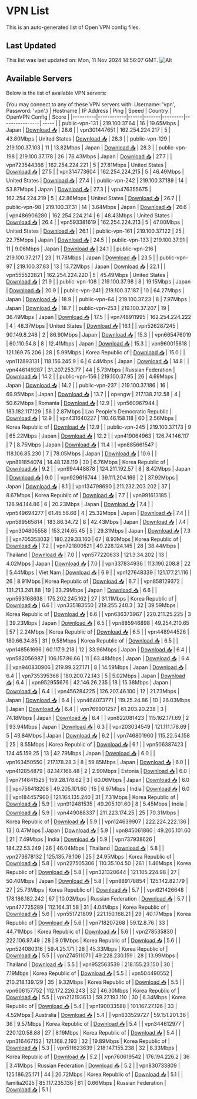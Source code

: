 # VPN List

This is an auto-generated list of Open VPN config files.

## Last Updated

This list was last updated on: Mon, 11 Nov 2024 14:56:07 GMT.
![Alt](https://repobeats.axiom.co/api/embed/186b98318ef1479477931607c1ad7d823f12451f.svg "Repobeats analytics image")

## Available Servers

Below is the list of available VPN servers:

(You may connect to any of these VPN servers with: Username: 'vpn', Password: 'vpn'.)
| Hostname | IP Address | Ping | Speed | Country | OpenVPN Config | Score |
|----------|------------|------|-------|---------|----------------| ----- |
| public-vpn-131 | 219.100.37.64 | 16 | 19.65Mbps | Japan | [Download 📥](./configs/server_0_JP.ovpn) | 28.6 |
| vpn301447651 | 162.254.224.217 | 5 | 43.80Mbps | United States | [Download 📥](./configs/server_1_US.ovpn) | 28.3 |
| public-vpn-129 | 219.100.37.103 | 11 | 13.82Mbps | Japan | [Download 📥](./configs/server_2_JP.ovpn) | 28.3 |
| public-vpn-198 | 219.100.37.178 | 26 | 76.43Mbps | Japan | [Download 📥](./configs/server_3_JP.ovpn) | 27.7 |
| vpn723544366 | 162.254.224.221 | 5 | 27.81Mbps | United States | [Download 📥](./configs/server_4_US.ovpn) | 27.5 |
| vpn314773604 | 162.254.224.215 | 5 | 46.49Mbps | United States | [Download 📥](./configs/server_5_US.ovpn) | 27.4 |
| public-vpn-242 | 219.100.37.189 | 14 | 53.87Mbps | Japan | [Download 📥](./configs/server_6_JP.ovpn) | 27.3 |
| vpn476355675 | 162.254.224.219 | 5 | 42.86Mbps | United States | [Download 📥](./configs/server_7_US.ovpn) | 26.7 |
| public-vpn-98 | 219.100.37.31 | 14 | 3.64Mbps | Japan | [Download 📥](./configs/server_8_JP.ovpn) | 26.6 |
| vpn486906280 | 162.254.224.214 | 6 | 48.43Mbps | United States | [Download 📥](./configs/server_9_US.ovpn) | 26.4 |
| vpn593381619 | 162.254.224.213 | 5 | 47.00Mbps | United States | [Download 📥](./configs/server_10_US.ovpn) | 26.1 |
| public-vpn-161 | 219.100.37.122 | 25 | 22.75Mbps | Japan | [Download 📥](./configs/server_11_JP.ovpn) | 24.5 |
| public-vpn-133 | 219.100.37.91 | 11 | 9.06Mbps | Japan | [Download 📥](./configs/server_12_JP.ovpn) | 24.1 |
| public-vpn-216 | 219.100.37.217 | 23 | 11.78Mbps | Japan | [Download 📥](./configs/server_13_JP.ovpn) | 23.5 |
| public-vpn-97 | 219.100.37.83 | 13 | 13.72Mbps | Japan | [Download 📥](./configs/server_14_JP.ovpn) | 22.1 |
| vpn555522821 | 162.254.224.220 | 5 | 45.49Mbps | United States | [Download 📥](./configs/server_15_US.ovpn) | 21.9 |
| public-vpn-108 | 219.100.37.98 | 8 | 19.15Mbps | Japan | [Download 📥](./configs/server_16_JP.ovpn) | 20.9 |
| public-vpn-241 | 219.100.37.187 | 10 | 64.27Mbps | Japan | [Download 📥](./configs/server_17_JP.ovpn) | 18.9 |
| public-vpn-64 | 219.100.37.23 | 8 | 7.97Mbps | Japan | [Download 📥](./configs/server_18_JP.ovpn) | 18.7 |
| public-vpn-253 | 219.100.37.207 | 19 | 36.49Mbps | Japan | [Download 📥](./configs/server_19_JP.ovpn) | 17.5 |
| vpn748911995 | 162.254.224.222 | 4 | 48.37Mbps | United States | [Download 📥](./configs/server_20_US.ovpn) | 16.1 |
| vpn526287245 | 90.149.8.248 | 2 | 86.90Mbps | Japan | [Download 📥](./configs/server_21_JP.ovpn) | 15.3 |
| vpn665476019 | 60.110.54.8 | 8 | 12.41Mbps | Japan | [Download 📥](./configs/server_22_JP.ovpn) | 15.3 |
| vpn960015618 | 121.169.75.206 | 28 | 5.99Mbps | Korea Republic of | [Download 📥](./configs/server_23_KR.ovpn) | 15.0 |
| vpn112893131 | 118.156.245.9 | 6 | 6.44Mbps | Japan | [Download 📥](./configs/server_24_JP.ovpn) | 14.8 |
| vpn446149287 | 31.207.253.77 | 44 | 5.73Mbps | Russian Federation | [Download 📥](./configs/server_25_RU.ovpn) | 14.2 |
| public-vpn-156 | 219.100.37.95 | 26 | 4.69Mbps | Japan | [Download 📥](./configs/server_26_JP.ovpn) | 14.2 |
| public-vpn-237 | 219.100.37.186 | 16 | 69.95Mbps | Japan | [Download 📥](./configs/server_27_JP.ovpn) | 13.7 |
| opengw | 217.138.212.58 | 4 | 50.62Mbps | Romania | [Download 📥](./configs/server_28_RO.ovpn) | 12.9 |
| vpn560967944 | 183.182.117.129 | 56 | 2.87Mbps | Lao People's Democratic Republic | [Download 📥](./configs/server_29_LA.ovpn) | 12.9 |
| vpn431640227 | 110.46.158.118 | 60 | 2.56Mbps | Korea Republic of | [Download 📥](./configs/server_30_KR.ovpn) | 12.9 |
| public-vpn-245 | 219.100.37.173 | 9 | 65.22Mbps | Japan | [Download 📥](./configs/server_31_JP.ovpn) | 12.2 |
| vpn419064963 | 126.74.146.117 | 7 | 8.75Mbps | Japan | [Download 📥](./configs/server_32_JP.ovpn) | 11.4 |
| vpn885661547 | 118.106.85.230 | 7 | 78.05Mbps | Japan | [Download 📥](./configs/server_33_JP.ovpn) | 10.6 |
| vpn891854074 | 14.48.128.119 | 30 | 6.76Mbps | Korea Republic of | [Download 📥](./configs/server_34_KR.ovpn) | 9.2 |
| vpn994448878 | 124.211.192.57 | 8 | 8.42Mbps | Japan | [Download 📥](./configs/server_35_JP.ovpn) | 9.0 |
| vpn929616744 | 39.111.204.169 | 2 | 37.92Mbps | Japan | [Download 📥](./configs/server_36_JP.ovpn) | 8.1 |
| vpn134798690 | 211.232.203.202 | 37 | 8.67Mbps | Korea Republic of | [Download 📥](./configs/server_37_KR.ovpn) | 7.7 |
| vpn991613185 | 126.94.144.86 | 6 | 20.23Mbps | Japan | [Download 📥](./configs/server_38_JP.ovpn) | 7.4 |
| vpn549694277 | 61.45.56.66 | 4 | 25.32Mbps | Japan | [Download 📥](./configs/server_39_JP.ovpn) | 7.4 |
| vpn589565814 | 183.86.34.72 | 8 | 42.43Mbps | Japan | [Download 📥](./configs/server_40_JP.ovpn) | 7.4 |
| vpn304805558 | 153.214.65.45 | 5 | 29.31Mbps | Japan | [Download 📥](./configs/server_41_JP.ovpn) | 7.3 |
| vpn705353032 | 180.229.33.160 | 67 | 8.93Mbps | Korea Republic of | [Download 📥](./configs/server_42_KR.ovpn) | 7.2 |
| vpn721800521 | 49.228.124.145 | 28 | 38.44Mbps | Thailand | [Download 📥](./configs/server_43_TH.ovpn) | 7.0 |
| vpn577220633 | 121.3.34.202 | 13 | 4.02Mbps | Japan | [Download 📥](./configs/server_44_JP.ovpn) | 7.0 |
| vpn337834936 | 113.190.208.8 | 22 | 5.44Mbps | Viet Nam | [Download 📥](./configs/server_45_VN.ovpn) | 6.9 |
| vpn127648339 | 121.177.21.116 | 26 | 8.91Mbps | Korea Republic of | [Download 📥](./configs/server_46_KR.ovpn) | 6.7 |
| vpn858129372 | 131.213.241.88 | 19 | 33.29Mbps | Japan | [Download 📥](./configs/server_47_JP.ovpn) | 6.6 |
| vpn593168638 | 175.202.245.162 | 27 | 31.11Mbps | Korea Republic of | [Download 📥](./configs/server_48_KR.ovpn) | 6.6 |
| vpn335183550 | 219.255.240.3 | 32 | 39.59Mbps | Korea Republic of | [Download 📥](./configs/server_49_KR.ovpn) | 6.6 |
| vpn636373967 | 220.211.25.225 | 3 | 39.23Mbps | Japan | [Download 📥](./configs/server_50_JP.ovpn) | 6.5 |
| vpn885946898 | 49.254.210.65 | 57 | 2.24Mbps | Korea Republic of | [Download 📥](./configs/server_51_KR.ovpn) | 6.5 |
| vpn448944526 | 180.66.34.85 | 31 | 9.58Mbps | Korea Republic of | [Download 📥](./configs/server_52_KR.ovpn) | 6.5 |
| vpn148561696 | 60.117.9.218 | 12 | 33.96Mbps | Japan | [Download 📥](./configs/server_53_JP.ovpn) | 6.4 |
| vpn582056987 | 106.157.86.66 | 11 | 63.48Mbps | Japan | [Download 📥](./configs/server_54_JP.ovpn) | 6.4 |
| vpn940830906 | 219.99.227.171 | 8 | 14.59Mbps | Japan | [Download 📥](./configs/server_55_JP.ovpn) | 6.4 |
| vpn735395368 | 180.200.72.143 | 5 | 5.02Mbps | Japan | [Download 📥](./configs/server_56_JP.ovpn) | 6.4 |
| vpn952955676 | 42.146.26.235 | 18 | 15.38Mbps | Japan | [Download 📥](./configs/server_57_JP.ovpn) | 6.4 |
| vpn456284225 | 126.207.46.100 | 12 | 21.73Mbps | Japan | [Download 📥](./configs/server_58_JP.ovpn) | 6.4 |
| vpn464073771 | 119.25.24.86 | 10 | 26.03Mbps | Japan | [Download 📥](./configs/server_59_JP.ovpn) | 6.4 |
| vpn769901257 | 61.203.20.238 | 3 | 74.18Mbps | Japan | [Download 📥](./configs/server_60_JP.ovpn) | 6.4 |
| vpn822081423 | 115.162.171.69 | 2 | 93.94Mbps | Japan | [Download 📥](./configs/server_61_JP.ovpn) | 6.3 |
| vpn203034549 | 121.111.178.69 | 5 | 43.84Mbps | Japan | [Download 📥](./configs/server_62_JP.ovpn) | 6.2 |
| vpn746801960 | 115.22.54.158 | 25 | 8.55Mbps | Korea Republic of | [Download 📥](./configs/server_63_KR.ovpn) | 6.1 |
| vpn506387423 | 124.45.159.25 | 13 | 42.79Mbps | Japan | [Download 📥](./configs/server_64_JP.ovpn) | 6.0 |
| vpn163450550 | 217.178.28.3 | 8 | 59.85Mbps | Japan | [Download 📥](./configs/server_65_JP.ovpn) | 6.0 |
| vpn412854879 | 82.147.168.48 | 2 | 2.90Mbps | Estonia | [Download 📥](./configs/server_66_EE.ovpn) | 6.0 |
| vpn714841525 | 159.28.178.62 | 3 | 60.06Mbps | Japan | [Download 📥](./configs/server_67_JP.ovpn) | 6.0 |
| vpn756418208 | 49.205.101.60 | 15 | 6.97Mbps | India | [Download 📥](./configs/server_68_IN.ovpn) | 6.0 |
| vpn184457960 | 121.164.135.240 | 31 | 7.31Mbps | Korea Republic of | [Download 📥](./configs/server_69_KR.ovpn) | 5.9 |
| vpn912481535 | 49.205.101.60 | 8 | 5.45Mbps | India | [Download 📥](./configs/server_70_IN.ovpn) | 5.9 |
| vpn449088337 | 211.223.174.25 | 25 | 70.31Mbps | Korea Republic of | [Download 📥](./configs/server_71_KR.ovpn) | 5.9 |
| vpn124639907 | 222.224.222.136 | 13 | 0.47Mbps | Japan | [Download 📥](./configs/server_72_JP.ovpn) | 5.9 |
| vpn845061860 | 49.205.101.60 | 21 | 7.49Mbps | India | [Download 📥](./configs/server_73_IN.ovpn) | 5.9 |
| vpn737938626 | 184.22.53.249 | 26 | 46.04Mbps | Thailand | [Download 📥](./configs/server_74_TH.ovpn) | 5.8 |
| vpn273678132 | 125.135.79.106 | 25 | 24.95Mbps | Korea Republic of | [Download 📥](./configs/server_75_KR.ovpn) | 5.8 |
| vpn227505306 | 110.35.104.50 | 261 | 1.46Mbps | Korea Republic of | [Download 📥](./configs/server_76_KR.ovpn) | 5.8 |
| vpn321320644 | 121.105.224.98 | 27 | 50.40Mbps | Japan | [Download 📥](./configs/server_77_JP.ovpn) | 5.8 |
| vpn889178854 | 125.142.82.179 | 27 | 25.73Mbps | Korea Republic of | [Download 📥](./configs/server_78_KR.ovpn) | 5.7 |
| vpn621426648 | 178.186.182.242 | 67 | 10.02Mbps | Russian Federation | [Download 📥](./configs/server_79_RU.ovpn) | 5.7 |
| vpn477725289 | 112.164.31.58 | 31 | 4.04Mbps | Korea Republic of | [Download 📥](./configs/server_80_KR.ovpn) | 5.6 |
| vpn551721809 | 221.150.168.21 | 29 | 40.17Mbps | Korea Republic of | [Download 📥](./configs/server_81_KR.ovpn) | 5.6 |
| vpn718207268 | 59.12.8.76 | 33 | 44.71Mbps | Korea Republic of | [Download 📥](./configs/server_82_KR.ovpn) | 5.6 |
| vpn278535830 | 222.106.97.49 | 28 | 9.01Mbps | Korea Republic of | [Download 📥](./configs/server_83_KR.ovpn) | 5.6 |
| vpn524080316 | 59.4.25.171 | 28 | 45.33Mbps | Korea Republic of | [Download 📥](./configs/server_84_KR.ovpn) | 5.5 |
| vpn274511071 | 49.228.230.159 | 28 | 13.99Mbps | Thailand | [Download 📥](./configs/server_85_TH.ovpn) | 5.5 |
| vpn952563539 | 218.155.23.150 | 30 | 7.19Mbps | Korea Republic of | [Download 📥](./configs/server_86_KR.ovpn) | 5.5 |
| vpn504490552 | 210.218.139.129 | 35 | 9.32Mbps | Korea Republic of | [Download 📥](./configs/server_87_KR.ovpn) | 5.5 |
| vpn606157752 | 112.172.226.243 | 32 | 46.30Mbps | Korea Republic of | [Download 📥](./configs/server_88_KR.ovpn) | 5.5 |
| vpn212193613 | 59.27.193.110 | 30 | 6.34Mbps | Korea Republic of | [Download 📥](./configs/server_89_KR.ovpn) | 5.4 |
| vpn190033588 | 101.167.27.126 | 33 | 4.52Mbps | Australia | [Download 📥](./configs/server_90_AU.ovpn) | 5.4 |
| vpn633529727 | 59.151.201.36 | 36 | 9.57Mbps | Korea Republic of | [Download 📥](./configs/server_91_KR.ovpn) | 5.4 |
| vpn344612977 | 220.120.58.88 | 27 | 8.19Mbps | Korea Republic of | [Download 📥](./configs/server_92_KR.ovpn) | 5.4 |
| vpn316467152 | 121.168.2.193 | 32 | 19.89Mbps | Korea Republic of | [Download 📥](./configs/server_93_KR.ovpn) | 5.3 |
| vpn511623639 | 218.147.155.238 | 32 | 8.33Mbps | Korea Republic of | [Download 📥](./configs/server_94_KR.ovpn) | 5.2 |
| vpn760619542 | 176.194.226.2 | 36 | 3.41Mbps | Russian Federation | [Download 📥](./configs/server_95_RU.ovpn) | 5.2 |
| vpn830733809 | 125.186.25.171 | 44 | 20.72Mbps | Korea Republic of | [Download 📥](./configs/server_96_KR.ovpn) | 5.1 |
| familia2025 | 85.117.235.136 | 61 | 0.66Mbps | Russian Federation | [Download 📥](./configs/server_97_RU.ovpn) | 5.1 |
